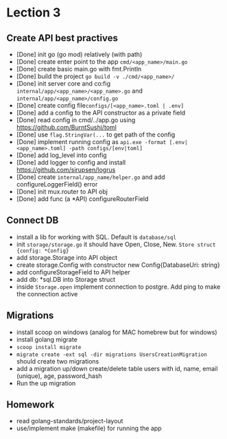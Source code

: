 # Lection 3
## Create API best practives

- [Done] init go (go mod) relatively (with path)
- [Done] create enter point to the app ```cmd/<app_name>/main.go```
- [Done] create basic main.go with fmt.Println
- [Done] build the project ```go build -v ./cmd/<app_name>/```
- [Done] init server core and co:fig ```internal/app/<app_name>/<app_name>.go``` and ```internal/app/<app_name>/config.go```
- [Done] create config file```configs/[<app_name>.toml | .env]```
- [Done] add a config to the API constructor as a private field
- [Done] read config in cmd/../app.go using https://github.com/BurntSushi/toml
- [Done] use ```flag.StringVar(...``` to get path of the config
- [Done] implement running config as ```api.exe -format [.env|<app_name>.toml] -path configs/[env|toml]```
- [Done] add log_level into config
- [Done] add logger to config and install https://github.com/sirupsen/logrus
- [Done] create ```internal/app_name/helper.go``` and add configureLoggerField() error
- [Done] init mux.router to API obj
- [Done] add func (a *API) configureRouterField

## Connect DB
- install a lib for working with SQL. Default is ```database/sql```
- init ```storage/storage.go``` it should have Open, Close, New. ```Store struct {config: *Config}```
- add storage.Storage into API object
- create storage.Config with constructor new Config{DatabaseUri: string}
- add configureStorageField to API helper
- add db: *sql.DB into Storage struct
- inside ```Storage.open``` implement connection to postgre. Add ping to make the connection active

## Migrations
- install scoop on windows (analog for MAC homebrew but for windows)
- install golang migrate
- ```scoop install migrate```
- ```migrate create -ext sql -dir migrations UsersCreationMigration``` should create two migrations
- add a migration up/down create/delete table users with id, name, email (unique), age, password_hash
- Run the up migration

## Homework
- read golang-standards/project-layout
- use/implement make (makefile) for running the app
